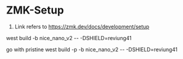 # ZMK-Setup

1. Link refers to https://zmk.dev/docs/development/setup
 
west build -b nice_nano_v2 -- -DSHIELD=reviung41

go with pristine
west build -p -b nice_nano_v2 -- -DSHIELD=reviung41
